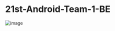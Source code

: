 # 21st-Android-Team-1-BE

![image](https://user-images.githubusercontent.com/77145383/221351691-8dc9327a-47bd-4a16-aa6a-3c61bbc893c8.png)

